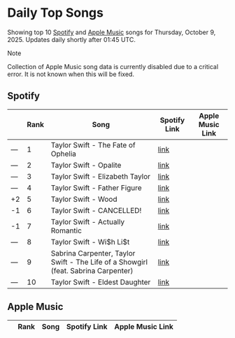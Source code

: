 # Daily Top Songs

Showing top 10 [Spotify](#spotify) and [Apple Music](#apple-music) songs for Thursday, October 9, 2025. Updates daily shortly after 01:45 UTC.

> [!NOTE]  
> Collection of Apple Music song data is currently disabled due to a critical error. It is not known when this will be fixed.

## Spotify

|             | Rank            | Song            | Spotify Link                    | Apple Music Link                                                                             |
| ----------- | --------------- | --------------- | ------------------------------- | -------------------------------------------------------------------------------------------- |
| — | 1 | Taylor Swift \- The Fate of Ophelia | [link](https://open.spotify.com/track/31TXxq8gfgYyrYClnYY48m) |  |
| — | 2 | Taylor Swift \- Opalite | [link](https://open.spotify.com/track/3euZKF0hmGxQ6h2JHHY4iu) |  |
| — | 3 | Taylor Swift \- Elizabeth Taylor | [link](https://open.spotify.com/track/1jgTiNob5cVyXeJ3WgX5bL) |  |
| — | 4 | Taylor Swift \- Father Figure | [link](https://open.spotify.com/track/03bTIHJElXZ0O0jqOQvAbY) |  |
| +2 | 5 | Taylor Swift \- Wood | [link](https://open.spotify.com/track/5ylJtmaWPJ33cW3En7WOu0) |  |
| -1 | 6 | Taylor Swift \- CANCELLED\! | [link](https://open.spotify.com/track/1appZ3c336FkPvCuywfmrs) |  |
| -1 | 7 | Taylor Swift \- Actually Romantic | [link](https://open.spotify.com/track/2x3mwb96B6TquRqMtbxUE1) |  |
| — | 8 | Taylor Swift \- Wi\$h Li\$t | [link](https://open.spotify.com/track/2TEQvxxQabwLQMqWMg1qGu) |  |
| — | 9 | Sabrina Carpenter, Taylor Swift \- The Life of a Showgirl \(feat\. Sabrina Carpenter\) | [link](https://open.spotify.com/track/5eXgqtg3T8Av0m1FUaGHex) |  |
| — | 10 | Taylor Swift \- Eldest Daughter | [link](https://open.spotify.com/track/62HoDY1Km6lm47haFpUn9c) |  |

## Apple Music

|             | Rank            | Song            | Spotify Link                    | Apple Music Link                   |
| ----------- | --------------- | --------------- | ------------------------------- | ---------------------------------- |
